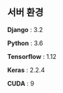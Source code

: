 ## 서버 환경
**Django** : 3.2

**Python** : 3.6

**Tensorflow** : 1.12

**Keras** : 2.2.4

**CUDA** : 9
